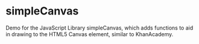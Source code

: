 # simpleCanvas
Demo for the JavaScript Library simpleCanvas, which adds functions to aid in drawing to the HTML5 Canvas element, similar to KhanAcademy.
